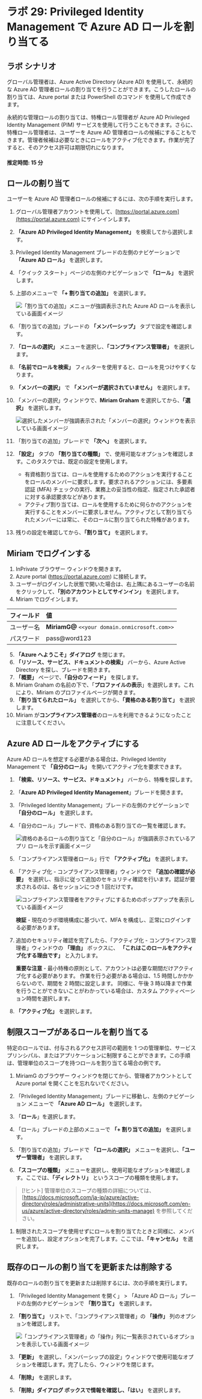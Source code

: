 ﻿---
lab:
    title: '29 - Azure AD ロール用に Privileged Identity Management を構成する'
    learning path: '04'
    module: 'モジュール 03 - 特権アクセスの計画と実装を行う'
---

# ラボ 29: Privileged Identity Management で Azure AD ロールを割り当てる

## ラボ シナリオ

グローバル管理者は、Azure Active Directory (Azure AD) を使用して、永続的な Azure AD 管理者ロールの割り当てを行うことができます。こうしたロールの割り当ては、Azure portal または PowerShell のコマンド を使用して作成できます。

永続的な管理ロールの割り当ては、特権ロール管理者が Azure AD Privileged Identity Management (PIM) サービスを使用して行うこともできます。さらに、特権ロール管理者は、ユーザーを Azure AD 管理者ロールの候補にすることもできます。管理者候補は必要なときにロールをアクティブ化できます。作業が完了すると、そのアクセス許可は期限切れになります。

#### 推定時間: 15 分

## ロールの割り当て

ユーザーを Azure AD 管理者ロールの候補にするには、次の手順を実行します。

1. グローバル管理者アカウントを使用して、[https://portal.azure.com](https://portal.azure.com) にサインインします。

1. **「Azure AD Privileged Identity Management」** を検索してから選択します。

1. Privileged Identity Management ブレードの左側のナビゲーションで **「Azure AD ロール」** を選択します。

1. 「クイック スタート」ページの左側のナビゲーションで **「ロール」** を選択します。

1. 上部のメニューで **「+ 割り当ての追加」** を選択します。

    ![「割り当ての追加」メニューが強調表示された Azure AD ロールを表示している画面イメージ](./media/lp4-mod3-pim-assign-role.png)

1. 「割り当ての追加」ブレードの **「メンバーシップ」** タブで設定を確認します。

1. **「ロールの選択」** メニューを選択し、**「コンプライアンス管理者」** を選択します。

1. **「名前でロールを検索」** フィルターを使用すると、ロールを見つけやすくなります。

1. **「メンバーの選択」** で **「メンバーが選択されていません」** を選択します。

1. 「メンバーの選択」ウィンドウで、**Miriam Graham** を選択してから、**「選択」** を選択します。

    ![選択したメンバーが強調表示された「メンバーの選択」ウィンドウを表示している画面イメージ](./media/lp4-mod3-pim-add-role-assignment.png)

1. 「割り当ての追加」ブレードで **「次へ」** を選択します。

1. **「設定」** タブの **「割り当ての種類」** で、使用可能なオプションを確認します。このタスクでは、既定の設定を使用します。

    - 有資格割り当ては、ロールを使用するためのアクションを実行することをロールのメンバーに要求します。要求されるアクションには、多要素認証 (MFA) チェックの実行、業務上の妥当性の指定、指定された承認者に対する承認要求などがあります。
    - アクティブ割り当ては、ロールを使用するために何らかのアクションを実行することをメンバーに要求しません。アクティブとして割り当てられたメンバーには常に、そのロールに割り当てられた特権があります。

1. 残りの設定を確認してから、**「割り当て」** を選択します。

## Miriam でログインする

1. InPrivate ブラウザー ウィンドウを開きます。
2. Azure portal (https://portal.azure.com) に接続します。
3. ユーザーがログインした状態で開いた場合は、右上隅にあるユーザーの名前をクリックして、**「別のアカウントとしてサインイン」** を選択します。
4. Miriam でログインします。

| フィールド | 値 |
| :--- | :--- |
| ユーザー名 | **MiriamG@** `<<your domain.onmicrosoft.com>>` |
| パスワード | pass@word123 |

5. **「Azure へようこそ」ダイアログ** を閉じます。
6. **「リソース、サービス、ドキュメントの検索」** バーから、Azure Active Directory を探し、ブレードを開きます。
7. **「概要」** ページで、**「自分のフィード」** を探します。
8. Miriam Graham の名前の下で、「**プロファイルの表示**」を選択します。これにより、Miriam のプロファイルページが開きます。
9. **「割り当てられたロール」** を選択してから、**「資格のある割り当て」** を選択します。
10. Miriam が**コンプライアンス管理者**のロールを利用できるようになったことに注意してください。

## Azure AD ロールをアクティブにする

Azure AD ロールを想定する必要がある場合は、Privileged Identity Management で **「自分のロール」** を開いてアクティブ化を要求できます。

1. **「検索、リソース、サービス、ドキュメント」** バーから、特権を探します。
2. 「**Azure AD Privileged Identity Management**」ブレードを開きます。
3. 「Privileged Identity Management」ブレードの左側のナビゲーションで **「自分のロール」** を選択します。

1. 「自分のロール」ブレードで、資格のある割り当ての一覧を確認します。

    ![資格のあるロールの割り当てと「自分のロール」が強調表示されているアプリ ロールを示す画面イメージ](./media/lp4-mod3-my-roles.png)

1. 「コンプライアンス管理者ロール」行で **「アクティブ化」** を選択します。

1. 「アクティブ化 - コンプライアンス管理者」ウィンドウで **「追加の確認が必要」** を選択し、指示に従って追加のセキュリティ確認を行います。認証が要求されるのは、各セッションにつき 1 回だけです。

    ![コンプライアンス管理者をアクティブにするためのポップアップを表示している画面イメージ](./media/lp4-mod3-pim-activate-role.png)

    **検証** - 現在のラボ環境構成に基づいて、MFA を構成し、正常にログインする必要があります。

1. 追加のセキュリティ確認を完了したら、「アクティブ化 - コンプライアンス管理者」ウィンドウの **「理由」** ボックスに、 **「これはこのロールをアクティブ化する理由です」** と入力します。

    **重要な注意** - 最小特権の原則として、アカウントは必要な期間だけアクティブ化する必要があります。  作業を行う必要がある場合は、1.5 時間しかかからないので、期間を 2 時間に設定します。  同様に、午後 3 時以降まで作業を行うことができないことがわかっている場合は、カスタム アクティベーション時間を選択します。

1. **「アクティブ化」** を選択します。

## 制限スコープがあるロールを割り当てる

特定のロールでは、付与されるアクセス許可の範囲を 1 つの管理単位、サービス プリンシパル、またはアプリケーションに制限することができます。この手順は、管理単位のスコープを持つロールを割り当てる場合の例です。

1. MiriamG のブラウザー ウィンドウを閉じてから、管理者アカウントとして Azure portal を開くことを忘れないでください。
2. 「Privileged Identity Management」ブレードに移動し、左側のナビゲーション メニューで **「Azure AD ロール」** を選択します。
3. 「**ロール**」を選択します。
4. 「ロール」ブレードの上部のメニューで **「+ 割り当ての追加」** を選択します。

5. 「割り当ての追加」ブレードで **「ロールの選択」** メニューを選択し、**「ユーザー管理者」** を選択します。

1. **「スコープの種類」** メニューを選択し、使用可能なオプションを確認します。ここでは、**「ディレクトリ」** というスコープの種類を使用します。

>[!ヒント]
>管理単位のスコープの種類の詳細については、[https://docs.microsoft.com/ja-jp/azure/active-directory/roles/administrative-units](https://docs.microsoft.com/en-us/azure/active-directory/roles/admin-units-manage) を参照してください。

1. 制限されたスコープを使用せずにロールを割り当てたときと同様に、メンバーを追加し、設定オプションを完了します。ここでは、**「キャンセル」** を選択します。

## 既存のロールの割り当てを更新または削除する

既存のロールの割り当てを更新または削除するには、次の手順を実行します。

1. 「Privileged Identity Management を開く」 > 「Azure AD ロール」ブレードの左側のナビゲーションで **「割り当て」** を選択します。

1. **「割り当て」** リストで、「コンプライアンス管理者」の **「操作」** 列のオプションを確認します。

    ![「コンプライアンス管理者」の「操作」列に一覧表示されているオプションを表示している画面イメージ](./media/lp4-mod3-pim-edit-role-assignments.png)

1. **「更新」** を選択し、「メンバーシップの設定」ウィンドウで使用可能なオプションを確認します。完了したら、ウィンドウを閉じます。

1. **「削除」** を選択します。

1. **「削除」**ダイアログ ボックスで情報を確認し、**「はい」** を選択します。

